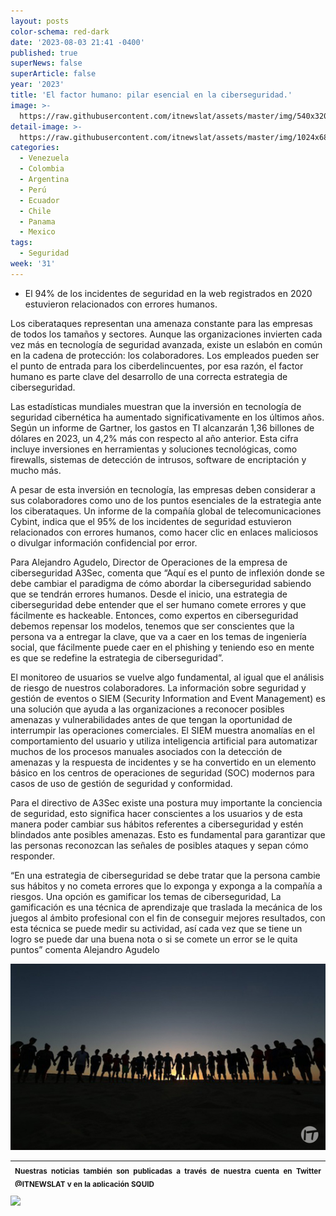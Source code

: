 ```yaml
---
layout: posts
color-schema: red-dark
date: '2023-08-03 21:41 -0400'
published: true
superNews: false
superArticle: false
year: '2023'
title: 'El factor humano: pilar esencial en la ciberseguridad.'
image: >-
  https://raw.githubusercontent.com/itnewslat/assets/master/img/540x320/personas-unidas-p.jpg
detail-image: >-
  https://raw.githubusercontent.com/itnewslat/assets/master/img/1024x680/personas-unidas-g.jpg
categories:
  - Venezuela
  - Colombia
  - Argentina
  - Perú
  - Ecuador
  - Chile
  - Panama
  - Mexico
tags:
  - Seguridad
week: '31'
---
```

- El 94% de los incidentes de seguridad en la web registrados en 2020 estuvieron relacionados con errores humanos.

Los ciberataques representan una amenaza constante para las empresas de todos los tamaños y sectores. Aunque las organizaciones invierten cada vez más en tecnología de seguridad avanzada, existe un eslabón en común en la cadena de protección: los colaboradores. Los empleados pueden ser el punto de entrada para los ciberdelincuentes, por esa razón, el factor humano es parte clave del desarrollo de una correcta estrategia de ciberseguridad.

Las estadísticas mundiales muestran que la inversión en tecnología de seguridad cibernética ha aumentado significativamente en los últimos años. Según un informe de Gartner, los gastos en TI alcanzarán 1,36 billones de dólares en 2023, un 4,2% más con respecto al año anterior. Esta cifra incluye inversiones en herramientas y soluciones tecnológicas, como firewalls, sistemas de detección de intrusos, software de encriptación y mucho más.

A pesar de esta inversión en tecnología, las empresas deben considerar a sus colaboradores como uno de los puntos esenciales de la estrategia ante los ciberataques. Un informe de la compañía global de telecomunicaciones Cybint,  indica que el 95% de los incidentes de seguridad estuvieron relacionados con errores humanos, como hacer clic en enlaces maliciosos o divulgar información confidencial por error.

Para Alejandro Agudelo, Director de Operaciones de la empresa de ciberseguridad A3Sec, comenta que “Aquí es el punto de inflexión donde se debe cambiar el paradigma de cómo abordar la ciberseguridad sabiendo que se tendrán errores humanos.  Desde el inicio, una estrategia de ciberseguridad debe entender que el ser humano comete errores y que fácilmente es hackeable. Entonces, como expertos en ciberseguridad debemos repensar los modelos, tenemos que ser conscientes que la persona va a entregar la clave, que va a caer en los temas de ingeniería social, que fácilmente puede caer en el phishing y teniendo eso en mente es que se redefine la estrategia de ciberseguridad”.

El monitoreo de usuarios se vuelve algo fundamental, al igual que el análisis de riesgo de nuestros colaboradores. La información sobre seguridad y gestión de eventos o SIEM (Security Information and Event Management) es una solución que ayuda a las organizaciones a reconocer posibles amenazas y vulnerabilidades antes de que tengan la oportunidad de interrumpir las operaciones comerciales. El SIEM muestra anomalías en el comportamiento del usuario y utiliza inteligencia artificial para automatizar muchos de los procesos manuales asociados con la detección de amenazas y la respuesta de incidentes y se ha convertido en un elemento básico en los centros de operaciones de seguridad (SOC) modernos para casos de uso de gestión de seguridad y conformidad.

Para el directivo de A3Sec existe una postura muy importante la conciencia de seguridad, esto significa hacer conscientes a los usuarios y de esta manera poder cambiar sus hábitos referentes a ciberseguridad y estén blindados ante posibles amenazas. Esto es fundamental para garantizar que las personas reconozcan las señales de posibles ataques y sepan cómo responder. 

“En una estrategia de ciberseguridad se debe tratar que la persona cambie sus hábitos y no cometa errores que lo exponga y exponga a la compañía a riesgos. Una opción es gamificar los temas de ciberseguridad, La gamificación es una técnica de aprendizaje que traslada la mecánica de los juegos al ámbito profesional con el fin de conseguir mejores resultados, con esta técnica se puede medir su actividad, así cada vez que se tiene un logro se puede dar una buena nota o si se comete un error se le quita puntos” comenta Alejandro Agudelo

![](https://raw.githubusercontent.com/itnewslat/assets/master/img/540x320/personas-unidas-p.jpg)

<table style="height: 42px;" width="569">
<tbody>
<tr>
<td style="text-align: justify;"><sub><strong>Nuestras noticias también son publicadas a través de nuestra cuenta en Twitter <a href="https://twitter.com/itnewslat?lang=es">@ITNEWSLAT</a> y en la aplicación <a href="https://squidapp.co/en/">SQUID</a></strong></sub></td>
</tr>
</tbody>
</table>

<img src="https://tracker.metricool.com/c3po.jpg?hash=56f88a41e39ab42c063cc51676587a04"/>